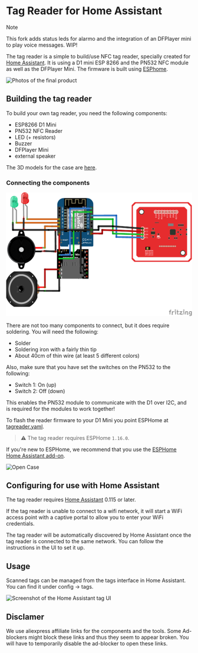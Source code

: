 # Tag Reader for Home Assistant
> [!NOTE]
> This fork adds status leds for alarmo and the integration of an DFPlayer mini to play voice messages. WIP!

The tag reader is a simple to build/use NFC tag reader, specially created for [Home Assistant](https://www.home-assistant.io). It is using a D1 mini ESP 8266 and the PN532 NFC module as well as the DFPlayer Mini. The firmware is built using [ESPhome](https://www.esphome.io).

![Photos of the final product](docs/cases.jpg)

## Building the tag reader

To build your own tag reader, you need the following components:

 - ESP8266 D1 Mini
 - PN532 NFC Reader
 - LED (+ resistors)
 - Buzzer
 - DFPlayer Mini
 - external speaker

The 3D models for the case are [here](STLs).

### Connecting the components

![Photo of schematics](Schematics/tagreader_fork_bb.png)

There are not too many components to connect, but it does require soldering. You will need the following:

- Solder
- Soldering iron with a fairly thin tip
- About 40cm of thin wire (at least 5 different colors)


Also, make sure that you have set the switches on the PN532 to the following:
- Switch 1: On (up)
- Switch 2: Off (down)

This enables the PN532 module to communicate with the D1 over I2C, and is required for the modules to work together!

To flash the reader firmware to your D1 Mini you point ESPHome at [tagreader.yaml](tagreader.yaml).  
> :warning: The tag reader requires ESPHome `1.16.0`.

If you're new to ESPHome, we recommend that you use the [ESPHome Home Assistant add-on](https://esphome.io/guides/getting_started_hassio.html).

![Open Case](docs/inside-case-completed.jpg)

## Configuring for use with Home Assistant

The tag reader requires [Home Assistant](https://www.home-assistant.io) 0.115 or later.

If the tag reader is unable to connect to a wifi network, it will start a WiFi access point with a captive portal to allow you to enter your WiFi credentials.

The tag reader will be automatically discovered by Home Assistant once the tag reader is connected to the same network. You can follow the instructions in the UI to set it up.

## Usage

Scanned tags can be managed from the tags interface in Home Assistant. You can find it under config -> tags.

![Screenshot of the Home Assistant tag UI](docs/tag-ui.gif)

## Disclamer

We use aliexpress affiliate links for the components and the tools. Some Ad-blockers might block these links and thus they seem to appear broken. You will have to temporarily disable the ad-blocker to open these links. 
